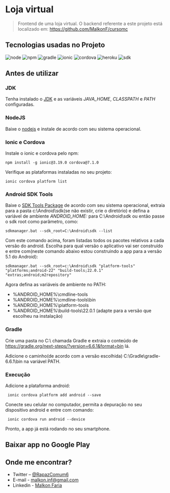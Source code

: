# Loja virtual

> Frontend de uma loja virtual. O backend referente a este projeto está localizado em: https://github.com/MalkonF/cursomc


## Tecnologias usadas no Projeto

![node]
![npm]
![gradle]
![ionic]
![cordova]
![heroku]
![sdk] 


## Antes de utilizar

### JDK

Tenha instalado o [JDK](https://www.oracle.com/br/java/technologies/javase/javase-jdk8-downloads.html) e as variáveis _JAVA_HOME_, _CLASSPATH_ e _PATH_ configuradas.

### NodeJS

Baixe o [nodejs](https://nodejs.org/pt-br/download/) e instale de acordo com seu sistema operacional.

### Ionic e Cordova

Instale o ionic e cordova pelo npm:

```
npm install -g ionic@3.19.0 cordova@7.1.0
```
Verifique as plataformas instaladas no seu projeto:

```
ionic cordova platform list
```

### Android SDK Tools

Baixe o [SDK Tools Package](https://developer.android.com/studio?hl=pt-br#downloads) de acordo com seu sistema operacional, extraia para a pasta c:\Android\sdk(se não existir, crie o diretório) e defina a variável de ambiente _ANDROID_HOME:_ para C:\Android\sdk ou então passe o sdk root como parâmetro, como:

```
sdkmanager.bat --sdk_root=C:\Android\sdk --list
```

Com este comando acima, foram listadas todos os pacotes relativos a cada versão do android. Escolha para qual versão o aplicativo vai ser construído e entre com(neste comando abaixo estou construindo a app para a versão 5.1 do Android):

```
sdkmanager.bat --sdk_root=c:\Android\sdk "platform-tools" "platforms;android-22" "build-tools;22.0.1" "extras;android;m2repository"
```

Agora defina as variáveis de ambiente no PATH:

- %ANDROID_HOME%\cmdline-tools
- %ANDROID_HOME%\cmdline-tools\bin
- %ANDROID_HOME%\platform-tools
- %ANDROID_HOME%\build-tools\22.0.1 (adapte para a versão que escolheu na instalação)

### Gradle

Crie uma pasta no C:\ chamada Gradle e extraia o conteúdo de https://gradle.org/next-steps/?version=6.6.1&format=bin lá.

Adicione o caminho(de acordo com a versão escolhida) C:\Gradle\gradle-6.6.1\bin na variável PATH.

### Execução

Adicione a plataforma android:

```
 ionic cordova platform add android --save

```

Conecte seu celular no computador, permita a depuração no seu dispositivo android e entre com comando:

```
 ionic cordova run android --device
```

Pronto, a app já está rodando no seu smartphone.

## Baixar app no Google Play




## Onde me encontrar?

- Twitter – [@RapazComum6](https://twitter.com/RapazComum6)
- E-mail - malkon.inf@gmail.com
- Linkedin - [Malkon Faria](https://www.linkedin.com/in/malkon-faria-1843b81a7/)


[node]: https://img.shields.io/badge/node.js-v12.19.0-%232E8B57
[npm]: https://img.shields.io/badge/npm-v6.14.8-%23B22222
[gradle]: https://img.shields.io/badge/gradle-v6.6.1-%2300FF00
[ionic]: https://img.shields.io/badge/ionic-v3.19.0-%23B0E0E6
[cordova]: https://img.shields.io/badge/cordova-v7.1.0-%238FBC8F
[heroku]: https://img.shields.io/badge/heroku-v7.47.0-%238A2BE2
[sdk]: https://img.shields.io/badge/Android-SDK-%239ACD32